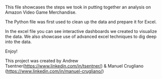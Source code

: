 This file showcases the steps we took in putting together an analysis on Amazon Video Game Merchandise.

The Python file was first used to clean up the data and prepare it for Excel.

In the excel file you can see interactive dashboards we created to visualize the data. We also showcase use of advanced excel techniques to dig deep into the data.

Enjoy!

This project was created by Andrew Tsentner(https://www.linkedin.com/in/tsentner/) & Manuel Crugliano (https://www.linkedin.com/in/manuel-crugliano/)
